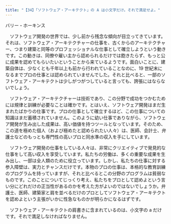 ```yaml
---
title: "【34】「ソフトウェア・アーキテクト」の A は小文字だけ。それで満足せよ。"
---
```



バリー・ホーキンス


　ソフトウェア開発の世界では、少し前から残念な傾向が目立ってきています。それは、ソフトウェア・アーキテクチャーの仕事を、古くからのアーキテクチャー、つまり建築と同等のプロフェッショナルな仕事として確立しようという動きです。この動きは、同僚や雇い主から認められるだけでは飽きたらず、もっと公に成果を認めてもらいたいということから来ているようです。面白いことに、建築自体は、少なくとも千年以上も前から行われていることなのに、19 世紀末になるまでプロの仕事とは認められていませんでした。それと比べると、一部のソフトウェア・アーキテクトは少しがつがつしていると言っても、誇張にはならないでしょう。

　ソフトウェア・アーキテクチャーは技術であり、この分野で成功をつかむためには規律と訓練が必要なことは確かです。とはいえ、ソフトウェア開発はまだ生まれたばかりの仕事です。プロの仕事として確立するほど、この仕事についての知識はまだ蓄積されていません。このように幼い仕事でありながら、ソフトウェア開発が生み出した成果は、高い価値を持つツールとなっています。そのため、この道を極めた個人（および極めたと認められたい人々）は、医師、会計士、弁護士などのもっとも専門性の高いプロと同水準の収入を手にしています。

　ソフトウェア開発の仕事をしている人々は、非常にクリエイティブで発見的な仕事をして高い収入を享受しています。私たちの労働は、多くの重要な成果を生み出し、一部は全人類のために役立っています。しかし、私たちの仕事に対する参入障壁は、実力とチャンスだけです。本物のプロの仕事は、本格的な教育訓練のプログラムを持っていますが、それと比べるとこの分野のプログラムは貧弱なものです。このことについてじっくり考え、私たちをプロとして認めよという言い分にどれだけの正当性があるのかを考えた方がよいのではないでしょうか。弁護士、医師、建築家と肩を並べるだけのプロとしてソフトウェア・アーキテクトを認めよという主張がいかに性急なものかが明らかになるはずです。

　ソフトウェア・アーキテクトの肩書きに含まれているのは、小文字の a だけです。それで満足しなければなりません。

